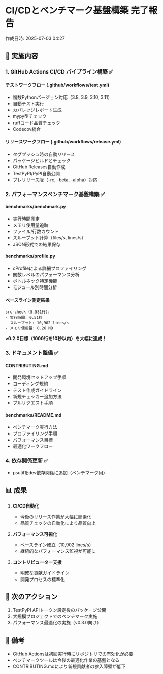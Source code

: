 # CI/CDとベンチマーク基盤構築 完了報告

作成日時: 2025-07-03 04:27

## 🎯 実施内容

### 1. GitHub Actions CI/CD パイプライン構築 ✅

#### テストワークフロー (.github/workflows/test.yml)
- 複数Pythonバージョン対応（3.8, 3.9, 3.10, 3.11）
- 自動テスト実行
- カバレッジレポート生成
- mypy型チェック
- ruffコード品質チェック
- Codecov統合

#### リリースワークフロー (.github/workflows/release.yml)
- タグプッシュ時の自動リリース
- パッケージビルドとチェック
- GitHub Releases自動作成
- TestPyPI/PyPI自動公開
- プレリリース版（-rc, -beta, -alpha）対応

### 2. パフォーマンスベンチマーク基盤構築 ✅

#### benchmarks/benchmark.py
- 実行時間測定
- メモリ使用量追跡
- ファイル/行数カウント
- スループット計算（files/s, lines/s）
- JSON形式での結果保存

#### benchmarks/profile.py
- cProfileによる詳細プロファイリング
- 関数レベルのパフォーマンス分析
- ボトルネック特定機能
- モジュール別時間分析

#### ベースライン測定結果
```
src-check (5,581行):
- 実行時間: 0.51秒
- スループット: 10,902 lines/s
- メモリ使用量: 0.26 MB
```

**v0.2.0目標（1000行を10秒以内）を大幅に達成！**

### 3. ドキュメント整備 ✅

#### CONTRIBUTING.md
- 開発環境セットアップ手順
- コーディング規約
- テスト作成ガイドライン
- 新規チェッカー追加方法
- プルリクエスト手順

#### benchmarks/README.md
- ベンチマーク実行方法
- プロファイリング手順
- パフォーマンス目標
- 最適化ワークフロー

### 4. 依存関係更新 ✅
- psutilをdev依存関係に追加（ベンチマーク用）

## 📊 成果

1. **CI/CD自動化**
   - 今後のリリース作業が大幅に簡素化
   - 品質チェックの自動化により品質向上

2. **パフォーマンス可視化**
   - ベースライン確立（10,902 lines/s）
   - 継続的なパフォーマンス監視が可能に

3. **コントリビューター支援**
   - 明確な貢献ガイドライン
   - 開発プロセスの標準化

## 🚀 次のアクション

1. TestPyPI APIトークン設定後のパッケージ公開
2. 大規模プロジェクトでのベンチマーク実施
3. パフォーマンス最適化の実施（v0.3.0向け）

## 📝 備考

- GitHub Actionsは初回実行時にリポジトリでの有効化が必要
- ベンチマークツールは今後の最適化作業の基盤となる
- CONTRIBUTING.mdにより新規貢献者の参入障壁が低下